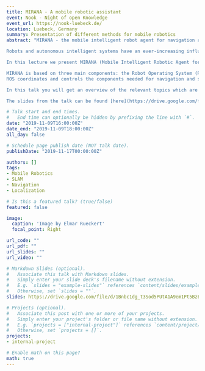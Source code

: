 ```yaml
---
title: MIRANA - A mobile robotic assistant
event: Nook - Night of open Knowledge
event_url: https://nook-luebeck.de/
location: Luebeck, Germany
summary: Presentation of different methods for mobile robotics
abstract: "MIRANA - the mobile intelligent robot agent for navigation and assistance \n \n

Robots and autonomous intelligent systems have an ever-increasing influence on various areas of life. For example, they are used in industry, logistics, medicine, or increasingly in the private sector. \n \n

In this lecture we present MIRANA (Mobile Intelligent Robotic Agent for Navigation and Assistance). A self-propelled language assistant that can be used as a navigation aid for existing specialist staff in clinics, nursing homes and homes for the elderly, but also in the retail trade. \n \n

MIRANA is based on three main components: the Robot Operating System (ROS), a deep learning model (Tensorflow) for Hotword-detection and the Watson Assistant.
ROS coordinates and controls the components needed for navigation and scheduling. Hotword-detection ensures that the robot recognizes when it is being addressed offline, i.e. without a connection to the Internet. A connection to the Watson Assistant is then established. The Watson Assistant is a cloud-based assistance system that captures customer/patient requests via spoken language, processes them intelligently and responds accordingly. \n \n

In this talk you will get an overview of the relevant topics which are necessary for the development of the presented robot assistant. \n \n

The slides from the talk can be found [here](https://drive.google.com/file/d/1Bnbc1dg_t3Sod5PUtA1A9em1Pt5BzEVv/view?usp=sharing) and the a video of the talk can be found [here](https://www.youtube.com/watch?v=wDskFiekJHA&t=2695s)."

# Talk start and end times.
#   End time can optionally be hidden by prefixing the line with `#`.
date: "2019-11-09T16:00:00Z"
date_end: "2019-11-09T18:00:00Z"
all_day: false

# Schedule page publish date (NOT talk date).
publishDate: "2019-11-17T00:00:00Z"

authors: []
tags:
- Mobile Robotics
- SLAM
- Navigation
- Localization

# Is this a featured talk? (true/false)
featured: false

image:
  caption: 'Image by Elmar Rueckert'
  focal_point: Right

url_code: ""
url_pdf: ""
url_slides: ""
url_video: ""

# Markdown Slides (optional).
#   Associate this talk with Markdown slides.
#   Simply enter your slide deck's filename without extension.
#   E.g. `slides = "example-slides"` references `content/slides/example-slides.md`.
#   Otherwise, set `slides = ""`.
slides: https://drive.google.com/file/d/1Bnbc1dg_t3Sod5PUtA1A9em1Pt5BzEVv/view?usp=sharing

# Projects (optional).
#   Associate this post with one or more of your projects.
#   Simply enter your project's folder or file name without extension.
#   E.g. `projects = ["internal-project"]` references `content/project/deep-learning/index.md`.
#   Otherwise, set `projects = []`.
projects:
- internal-project

# Enable math on this page?
math: true
---
```

